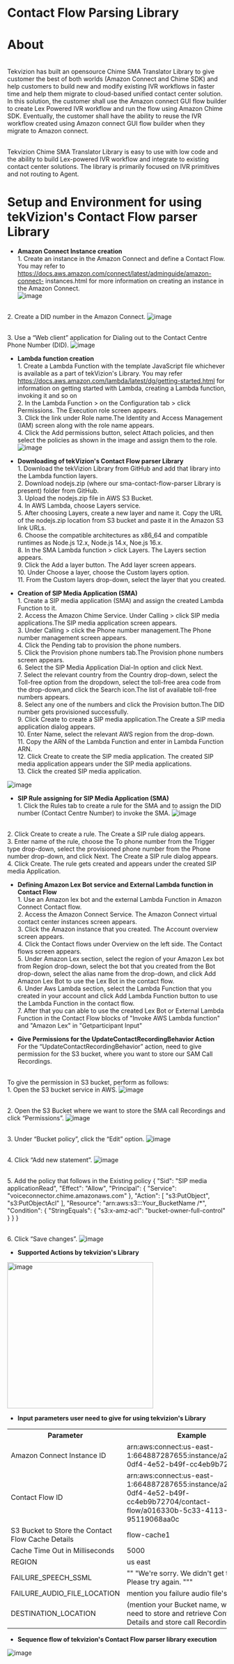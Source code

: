 # Contact Flow Parsing Library

# About
<br>Tekvizion has built an opensource Chime SMA Translator Library to give customer the best of both worlds (Amazon Connect and Chime SDK) and help customers to build new and modify existing IVR workflows in faster time and help them migrate to cloud-based unified contact center solution. In this solution, the customer shall use the Amazon connect GUI flow builder to create Lex Powered IVR workflow and run the flow using Amazon Chime SDK.  Eventually, the customer shall have the ability to reuse the IVR workflow created using Amazon connect GUI flow builder when they migrate to Amazon connect.
 
<br>Tekvizion Chime SMA Translator Library is easy to use with low code and the ability to build Lex-powered IVR workflow and integrate to existing contact center solutions. The library is primarily focused on IVR primitives and not routing to Agent.


# Setup and Environment for using tekVizion's Contact Flow parser Library

- **Amazon Connect Instance creation**
<br>1. Create an instance in the Amazon Connect and define a Contact Flow. You may refer to https://docs.aws.amazon.com/connect/latest/adminguide/amazon-connect-  instances.html for more information on creating an instance in the Amazon Connect.         
![image](https://user-images.githubusercontent.com/88785130/205262411-044949de-39d7-4fe8-b9ab-7a3b3e35eba5.png)

<br>2. Create a DID number in the Amazon Connect.
![image](https://user-images.githubusercontent.com/88785130/205262539-82bda98a-689b-4ad8-9e3f-e2cb10e93f22.png)

<br>3. Use a “Web client” application for Dialing out to the Contact Centre Phone Number (DID). 
![image](https://user-images.githubusercontent.com/88785130/205262606-0682cee6-864b-40e3-ae21-458ba2c310a4.png)


- **Lambda function creation**
<br>1. Create a Lambda Function with the template JavaScript file whichever is available as a part of tekVizion's Library. You may refer https://docs.aws.amazon.com/lambda/latest/dg/getting-started.html for information on  getting started with Lambda, creating a Lambda function, invoking it and so on
<br>2. In the Lambda Function > on the Configuration tab > click Permissions. The Execution role screen appears.
<br>3. Click the link under Role name.The Identity and Access Management (IAM) screen along with the role name appears. 
<br>4. Click the Add permissions button, select Attach policies, and then select the policies as shown in the image and assign them to the role.
  ![image](https://user-images.githubusercontent.com/88785130/205117815-63ea13a3-c6d0-43fd-ac50-e1f6c7cd6734.png)

- **Downloading of tekVizion's Contact Flow parser Library**
<br>1.	Download the tekVizion Library from GitHub and add that library into the Lambda function layers.
<br>2.	Download nodejs.zip (where our sma-contact-flow-parser Library is present) folder from GitHub.
<br>3.	Upload the nodejs.zip file in AWS S3 Bucket. 
<br>4.	In AWS Lambda, choose Layers service. 
<br>5.	After choosing Layers, create a new layer and name it. Copy the URL of the nodejs.zip location from S3 bucket and paste it in the Amazon S3 link URLs.
<br>6.	Choose the compatible architectures as x86_64 and compatible runtimes as Node.js 12.x, Node.js 14.x, Noe.js 16.x. 
<br>8.	In the SMA Lambda function > click Layers. The Layers section appears.
<br>9.	Click the Add a layer button. The Add layer screen appears.
<br>10.	Under Choose a layer, choose the Custom layers option.
<br>11.	From the Custom layers drop-down, select the layer that you created.

- **Creation of SIP Media Application (SMA)**
<br>1.	Create a SIP media application (SMA) and assign the created Lambda Function to it.
<br>2.	Access the Amazon Chime Service. Under Calling > click SIP media applications.The SIP media application screen appears.
<br>3.	Under Calling > click the Phone number management.The Phone number management screen appears.
<br>4.	Click the Pending tab to provision the phone numbers.
<br>5.	Click the Provision phone numbers tab.The Provision phone numbers screen appears.
<br>6.	Select the SIP Media Application Dial-In option and click Next.
<br>7.	Select the relevant country from the Country drop-down, select the Toll-free option from the dropdown, select the toll-free area code from the drop-down,and click the Search icon.The list of available toll-free numbers appears.
<br>8.	Select any one of the numbers and click the Provision button.The DID number gets provisioned successfully.
<br>9.	Click Create to create a SIP media application.The Create a SIP media application dialog appears.
<br>10.	Enter Name, select the relevant AWS region from the drop-down.
<br>11.	Copy the ARN of the Lambda Function and enter in Lambda Function ARN.
<br>12.	Click Create to create the SIP media application. The created SIP media application appears under the SIP media applications.
<br>13.	Click the created SIP media application.

![image](https://user-images.githubusercontent.com/88785130/205266463-a806306d-275b-4531-9284-a0e0f49a6ec1.png)


- **SIP Rule assigning for SIP Media Application (SMA)**
<br>1. Click the Rules tab to create a rule for the SMA and to assign the DID number (Contact Centre Number) to invoke the SMA.
 ![image](https://user-images.githubusercontent.com/88785130/205267206-6b77380c-486a-408a-9b1e-95b0096eec3b.png)
        
<br>2. Click Create to create a rule. The Create a SIP rule dialog appears.
<br>3. Enter name of the rule, choose the To phone number from the Trigger type drop-down, select the provisioned phone number from the Phone number drop-down, and click Next. The Create a SIP rule dialog appears.
<br>4. Click Create. The rule gets created and appears under the created SIP media Application.

- **Defining Amazon Lex Bot service and External Lambda function in Contact Flow** 
<br>1. Use an Amazon lex bot and the external Lambda Function in Amazon Connect Contact flow.
<br>2. Access the Amazon Connect Service. The Amazon Connect virtual contact center instances screen appears.
<br>3. Click the Amazon instance that you created. The Account overview screen appears.
<br>4. Click the Contact flows under Overview on the left side. The Contact flows screen appears.
<br>5. Under Amazon Lex section, select the region of your Amazon Lex bot from Region drop-down, select the bot that you created from the Bot drop-down, select the alias name from the drop-down, and click Add Amazon Lex Bot to use the Lex Bot in the contact flow.
<br>6. Under Aws Lambda section, select the Lambda Function that you created in your account and click Add Lambda Function button to use the Lambda Function in the contact flow. 
<br>7. After that you can able to use the created Lex Bot or External Lambda Function in the Contact Flow blocks of "Invoke AWS Lambda function" and "Amazon Lex" in "Getparticipant Input"

- **Give Permissions for the UpdateContactRecordingBehavior Action**
<br>For the “UpdateContactRecordingBehavior” action, need to give permission for the S3 bucket, where you want to store our SAM Call Recordings.

<br>To give the permission in S3 bucket, perform as follows:
<br>1. Open the S3 bucket service in AWS.
![image](https://user-images.githubusercontent.com/88785130/205296372-607e1a35-c7aa-4a4f-8e33-9439d8c4be3f.png)

<br>2. Open the S3 Bucket where we want to store the SMA call Recordings and click “Permissions”.
![image](https://user-images.githubusercontent.com/88785130/205296699-c49d6fac-c90e-4d3c-820c-fa5826ec19ca.png)

<br>3. Under “Bucket policy”, click the “Edit” option.
![image](https://user-images.githubusercontent.com/88785130/205296827-4341a93a-e319-4044-9984-30ae0a5431cf.png)

<br>4. Click “Add new statement”.
![image](https://user-images.githubusercontent.com/88785130/205297737-808d0e6b-13c2-4263-bc53-068694210183.png)

<br>5. Add the policy that follows in the Existing policy
{
			"Sid": "SIP media applicationRead",
			"Effect": "Allow",
			"Principal": {
				"Service": "voiceconnector.chime.amazonaws.com"
			},
			"Action": [
				"s3:PutObject",
				"s3:PutObjectAcl"
			],
			"Resource": "arn:aws:s3:::Your_BucketName /*",
			"Condition": {
				"StringEquals": {
					"s3:x-amz-acl": "bucket-owner-full-control"
				}
			}
		}

<br>6. Click “Save changes”.
![image](https://user-images.githubusercontent.com/88785130/205488173-d46f498f-318e-43e2-8975-24486de8d63e.png)


- **Supported Actions by tekvizion's Library**
<img width="335" alt="image" src="https://user-images.githubusercontent.com/88785130/205489325-97b4aa0c-899b-408a-ad4c-548c0338f6bb.png">



- **Input parameters user need to give for using tekvizion's Library**
<table>
  <tr>
    <th>Parameter </th>
    <th>Example</th>
  </tr>
  <tr>
    <td>Amazon Connect Instance ID</td>
    <td>arn:aws:connect:us-east-1:664887287655:instance/a2ad01f9-0df4-4e52-b49f-cc4eb9b72704</td>
  </tr>
  <tr>
    <td>Contact Flow ID</td>
    <td>arn:aws:connect:us-east-1:664887287655:instance/a2ad01f9-0df4-4e52-b49f-cc4eb9b72704/contact-flow/a016330b-5c33-4113-8fd1-95119068aa0c</td>
  </tr>
  <tr>
    <td>S3 Bucket to Store the Contact Flow Cache Details</td>
    <td>flow-cache1</td>
  </tr>
  <tr>
    <td>Cache Time Out in Milliseconds</td>
    <td>5000</td>
  </tr>
  <tr>
    <td>REGION</td>
    <td>us east</td>
  </tr>
  <tr>
    <td>FAILURE_SPEECH_SSML</td>
    <td>"<speak>"  "We're sorry.  We didn't get that. Please try again. <break time=\"200ms\"/>""</speak>"</td>
  </tr>
  <tr>
    <td>FAILURE_AUDIO_FILE_LOCATION</td>
    <td>mention you failure audio file's  URI</td>
  </tr>
  <tr>
    <td>DESTINATION_LOCATION</td>
    <td>(mention your Bucket name, where you need to store and retrieve Contact flow Details and store call Recording)</td>
  </tr>
</table>


- **Sequence flow of tekvizion's Contact Flow parser library execution**

![image](https://user-images.githubusercontent.com/88785130/205561835-441e5c7c-45b5-4c98-88ce-1485840e246a.png)








